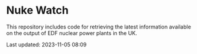 # Nuke Watch

This repository includes code for retrieving the latest information available on the output of EDF nuclear power plants in the UK.

Last updated: 2023-11-05 08:09